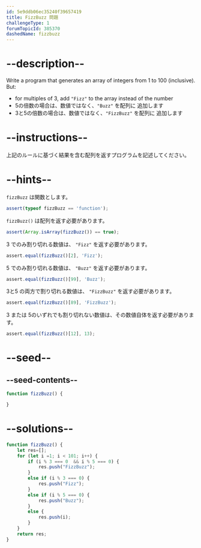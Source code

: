 ```yaml
---
id: 5e9ddb06ec35240f39657419
title: FizzBuzz 問題
challengeType: 1
forumTopicId: 385370
dashedName: fizzbuzz
---
```


# --description--

Write a program that generates an array of integers from 1 to 100 (inclusive). But:

<ul>
    <li>for multiples of 3, add <code>"Fizz"</code> to the array instead of the number</li>
    <li>5の倍数の場合は、数値ではなく、<code>"Buzz"</code> を配列に 追加します</li>
    <li>3と5の倍数の場合は、数値ではなく、<code>"FizzBuzz"</code> を配列に 追加します</li>
</ul>

# --instructions--

上記のルールに基づく結果を含む配列を返すプログラムを記述してください。

# --hints--

`fizzBuzz` は関数とします。

```js
assert(typeof fizzBuzz == 'function');
```

`fizzBuzz()` は配列を返す必要があります。

```js
assert(Array.isArray(fizzBuzz()) == true);
```

3 でのみ割り切れる数値は、 `"Fizz"` を返す必要があります。

```js
assert.equal(fizzBuzz()[2], 'Fizz');
```

5 でのみ割り切れる数値は、 `"Buzz"` を返す必要があります。

```js
assert.equal(fizzBuzz()[99], 'Buzz');
```

3と5 の両方で割り切れる数値は、 `"FizzBuzz"` を返す必要があります。

```js
assert.equal(fizzBuzz()[89], 'FizzBuzz');
```

3 または 5のいずれでも割り切れない数値は、その数値自体を返す必要があります。

```js
assert.equal(fizzBuzz()[12], 13);
```

# --seed--

## --seed-contents--

```js
function fizzBuzz() {

}
```

# --solutions--

```js
function fizzBuzz() {
    let res=[];
    for (let i =1; i < 101; i++) {
        if (i % 3 === 0  && i % 5 === 0) {
            res.push("FizzBuzz");
        }
        else if (i % 3 === 0) {
            res.push("Fizz");
        }
        else if (i % 5 === 0) {
            res.push("Buzz");
        } 
        else {
            res.push(i);
        }
    }
    return res;
}
```
